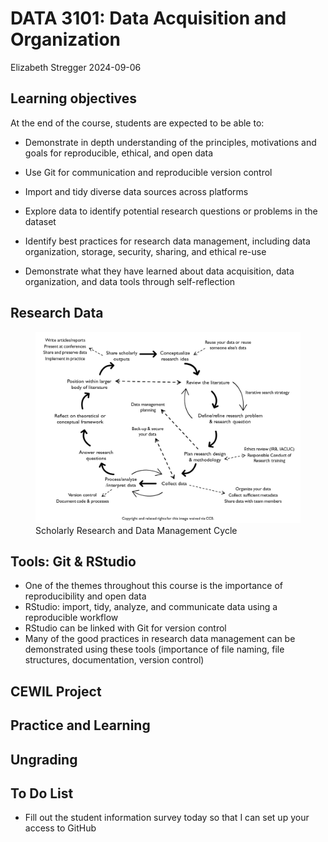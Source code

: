 DATA 3101: Data Acquisition and Organization
================
Elizabeth Stregger
2024-09-06

## Learning objectives

At the end of the course, students are expected to be able to:

- Demonstrate in depth understanding of the principles, motivations and
  goals for reproducible, ethical, and open data

- Use Git for communication and reproducible version control

- Import and tidy diverse data sources across platforms

- Explore data to identify potential research questions or problems in
  the dataset

- Identify best practices for research data management, including data
  organization, storage, security, sharing, and ethical re-use

- Demonstrate what they have learned about data acquisition, data
  organization, and data tools through self-reflection

## Research Data

<figure>
<img src="../Graphics/ResearchLifecycle_CondonBresnahanOpuda_2022.jpg"
alt="Scholarly Research and Data Management Cycle" />
<figcaption aria-hidden="true">Scholarly Research and Data Management
Cycle</figcaption>
</figure>

## Tools: Git & RStudio

- One of the themes throughout this course is the importance of
  reproducibility and open data
- RStudio: import, tidy, analyze, and communicate data using a
  reproducible workflow
- RStudio can be linked with Git for version control
- Many of the good practices in research data management can be
  demonstrated using these tools (importance of file naming, file
  structures, documentation, version control)

## CEWIL Project

## Practice and Learning

## Ungrading

## To Do List

- Fill out the student information survey today so that I can set up
  your access to GitHub
